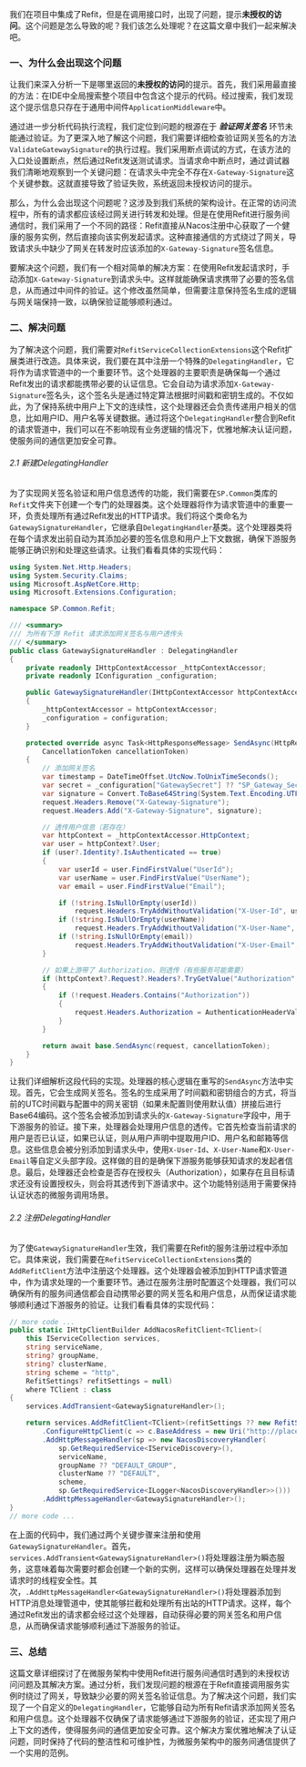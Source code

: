 我们在项目中集成了Refit，但是在调用接口时，出现了问题，提示**未授权的访问**。这个问题是怎么导致的呢？我们该怎么处理呢？在这篇文章中我们一起来解决吧。

### 一、为什么会出现这个问题
让我们来深入分析一下是哪里返回的**未授权的访问**的提示。首先，我们采用最直接的方法：在IDE中全局搜索整个项目中包含这个提示的代码。经过搜索，我们发现这个提示信息只存在于通用中间件`ApplicationMiddleware`中。

通过进一步分析代码执行流程，我们定位到问题的根源在于 ***验证网关签名*** 环节未能通过验证。为了更深入地了解这个问题，我们需要详细检查验证网关签名的方法`ValidateGatewaySignature`的执行过程。我们采用断点调试的方式，在该方法的入口处设置断点，然后通过Refit发送测试请求。当请求命中断点时，通过调试器我们清晰地观察到一个关键问题：在请求头中完全不存在`X-Gateway-Signature`这个关键参数。这就直接导致了验证失败，系统返回未授权访问的提示。

那么，为什么会出现这个问题呢？这涉及到我们系统的架构设计。在正常的访问流程中，所有的请求都应该经过网关进行转发和处理。但是在使用Refit进行服务间通信时，我们采用了一个不同的路径：Refit直接从Nacos注册中心获取了一个健康的服务实例，然后直接向该实例发起请求。这种直接通信的方式绕过了网关，导致请求头中缺少了网关在转发时应该添加的`X-Gateway-Signature`签名信息。

要解决这个问题，我们有一个相对简单的解决方案：在使用Refit发起请求时，手动添加`X-Gateway-Signature`到请求头中。这样就能确保请求携带了必要的签名信息，从而通过中间件的验证。这个修改虽然简单，但需要注意保持签名生成的逻辑与网关端保持一致，以确保验证能够顺利通过。

### 二、解决问题
为了解决这个问题，我们需要对`RefitServiceCollectionExtensions`这个Refit扩展类进行改造。具体来说，我们要在其中注册一个特殊的`DelegatingHandler`，它将作为请求管道中的一个重要环节。这个处理器的主要职责是确保每一个通过Refit发出的请求都能携带必要的认证信息。它会自动为请求添加`X-Gateway-Signature`签名头，这个签名头是通过特定算法根据时间戳和密钥生成的。不仅如此，为了保持系统中用户上下文的连续性，这个处理器还会负责传递用户相关的信息，比如用户ID、用户名等关键数据。通过将这个`DelegatingHandler`整合到Refit的请求管道中，我们可以在不影响现有业务逻辑的情况下，优雅地解决认证问题，使服务间的通信更加安全可靠。

###### 2.1 新建DelegatingHandler
为了实现网关签名验证和用户信息透传的功能，我们需要在`SP.Common`类库的`Refit`文件夹下创建一个专门的处理器类。这个处理器将作为请求管道中的重要一环，负责处理所有通过Refit发出的HTTP请求。我们将这个类命名为`GatewaySignatureHandler`，它继承自`DelegatingHandler`基类。这个处理器类将在每个请求发出前自动为其添加必要的签名信息和用户上下文数据，确保下游服务能够正确识别和处理这些请求。让我们看看具体的实现代码：
```csharp
using System.Net.Http.Headers;
using System.Security.Claims;
using Microsoft.AspNetCore.Http;
using Microsoft.Extensions.Configuration;

namespace SP.Common.Refit;

/// <summary>
/// 为所有下游 Refit 请求添加网关签名与用户透传头
/// </summary>
public class GatewaySignatureHandler : DelegatingHandler
{
    private readonly IHttpContextAccessor _httpContextAccessor;
    private readonly IConfiguration _configuration;

    public GatewaySignatureHandler(IHttpContextAccessor httpContextAccessor, IConfiguration configuration)
    {
        _httpContextAccessor = httpContextAccessor;
        _configuration = configuration;
    }

    protected override async Task<HttpResponseMessage> SendAsync(HttpRequestMessage request,
        CancellationToken cancellationToken)
    {
        // 添加网关签名
        var timestamp = DateTimeOffset.UtcNow.ToUnixTimeSeconds();
        var secret = _configuration["GatewaySecret"] ?? "SP_Gateway_Secret_2024";
        var signature = Convert.ToBase64String(System.Text.Encoding.UTF8.GetBytes($"{timestamp}.{secret}"));
        request.Headers.Remove("X-Gateway-Signature");
        request.Headers.Add("X-Gateway-Signature", signature);

        // 透传用户信息（若存在）
        var httpContext = _httpContextAccessor.HttpContext;
        var user = httpContext?.User;
        if (user?.Identity?.IsAuthenticated == true)
        {
            var userId = user.FindFirstValue("UserId");
            var userName = user.FindFirstValue("UserName");
            var email = user.FindFirstValue("Email");

            if (!string.IsNullOrEmpty(userId))
                request.Headers.TryAddWithoutValidation("X-User-Id", userId);
            if (!string.IsNullOrEmpty(userName))
                request.Headers.TryAddWithoutValidation("X-User-Name", userName);
            if (!string.IsNullOrEmpty(email))
                request.Headers.TryAddWithoutValidation("X-User-Email", email);
        }

        // 如果上游带了 Authorization，则透传（有些服务可能需要）
        if (httpContext?.Request?.Headers?.TryGetValue("Authorization", out var authHeader) == true)
        {
            if (!request.Headers.Contains("Authorization"))
            {
                request.Headers.Authorization = AuthenticationHeaderValue.Parse(authHeader!);
            }
        }

        return await base.SendAsync(request, cancellationToken);
    }
}
```
让我们详细解析这段代码的实现。处理器的核心逻辑在重写的`SendAsync`方法中实现。首先，它会生成网关签名。签名的生成采用了时间戳和密钥组合的方式，将当前的UTC时间戳与配置中的网关密钥（如果未配置则使用默认值）拼接后进行Base64编码。这个签名会被添加到请求头的`X-Gateway-Signature`字段中，用于下游服务的验证。接下来，处理器会处理用户信息的透传。它首先检查当前请求的用户是否已认证，如果已认证，则从用户声明中提取用户ID、用户名和邮箱等信息。这些信息会被分别添加到请求头中，使用`X-User-Id`、`X-User-Name`和`X-User-Email`等自定义头部字段。这样做的目的是确保下游服务能够获知请求的发起者信息。最后，处理器还会检查是否存在授权头（Authorization），如果存在且目标请求还没有设置授权头，则会将其透传到下游请求中。这个功能特别适用于需要保持认证状态的微服务调用场景。

###### 2.2 注册DelegatingHandler
为了使`GatewaySignatureHandler`生效，我们需要在Refit的服务注册过程中添加它。具体来说，我们需要在`RefitServiceCollectionExtensions`类的`AddRefitClient`方法中注册这个处理器。这个处理器会被添加到HTTP请求管道中，作为请求处理的一个重要环节。通过在服务注册时配置这个处理器，我们可以确保所有的服务间通信都会自动携带必要的网关签名和用户信息，从而保证请求能够顺利通过下游服务的验证。让我们看看具体的实现代码：
```csharp
// more code ...
public static IHttpClientBuilder AddNacosRefitClient<TClient>(
    this IServiceCollection services,
    string serviceName,
    string? groupName,
    string? clusterName,
    string scheme = "http",
    RefitSettings? refitSettings = null)
    where TClient : class
{
    services.AddTransient<GatewaySignatureHandler>();

    return services.AddRefitClient<TClient>(refitSettings ?? new RefitSettings())
        .ConfigureHttpClient(c => c.BaseAddress = new Uri("http://placeholder"))
        .AddHttpMessageHandler(sp => new NacosDiscoveryHandler(
            sp.GetRequiredService<IServiceDiscovery>(),
            serviceName,
            groupName ?? "DEFAULT_GROUP",
            clusterName ?? "DEFAULT",
            scheme,
            sp.GetRequiredService<ILogger<NacosDiscoveryHandler>>()))
        .AddHttpMessageHandler<GatewaySignatureHandler>();
}
// more code ...
```
在上面的代码中，我们通过两个关键步骤来注册和使用`GatewaySignatureHandler`。首先，`services.AddTransient<GatewaySignatureHandler>()`将处理器注册为瞬态服务，这意味着每次需要时都会创建一个新的实例，这样可以确保处理器在处理并发请求时的线程安全性。其次，`.AddHttpMessageHandler<GatewaySignatureHandler>()`将处理器添加到HTTP消息处理管道中，使其能够拦截和处理所有出站的HTTP请求。这样，每个通过Refit发出的请求都会经过这个处理器，自动获得必要的网关签名和用户信息，从而确保请求能够顺利通过下游服务的验证。

### 三、总结
这篇文章详细探讨了在微服务架构中使用Refit进行服务间通信时遇到的未授权访问问题及其解决方案。通过分析，我们发现问题的根源在于Refit直接调用服务实例时绕过了网关，导致缺少必要的网关签名验证信息。为了解决这个问题，我们实现了一个自定义的`DelegatingHandler`，它能够自动为所有Refit请求添加网关签名和用户信息。这个处理器不仅确保了请求能够通过下游服务的验证，还实现了用户上下文的透传，使得服务间的通信更加安全可靠。这个解决方案优雅地解决了认证问题，同时保持了代码的整洁性和可维护性，为微服务架构中的服务间通信提供了一个实用的范例。
